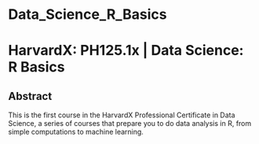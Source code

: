 # Data_Science_R_Basics
# HarvardX: PH125.1x | Data Science: R Basics

## Abstract

This is the first course in the HarvardX Professional Certificate in Data Science, a series of courses that prepare you to do data analysis in R, from simple computations to machine learning.

